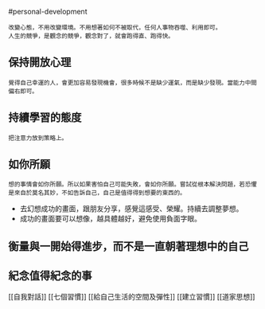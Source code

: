 #personal-development

	改變心態，不用改變環境。不用想著如何不被取代，任何人事物吞噬、利用即可。
	人生的競爭，是觀念的競爭，觀念對了，就會跑得直、跑得快。

## 保持開放心理
	覺得自己幸運的人，會更加容易發現機會，很多時候不是缺少運氣，而是缺少發現。當能力中間偏右即可。

## 持續學習的態度
	把注意力放到策略上。

## 如你所願
	想的事情會如你所願。所以如果害怕自己可能失敗，會如你所願。嘗試從根本解決問題，若恐懼是來自於莫名其妙，不如告訴自己，自己是值得得到想要的東西的。
- 去幻想成功的畫面，跟朋友分享，感覺這感受、榮耀。持續去調整夢想。
- 成功的畫面要可以想像，越具體越好，避免使用負面字眼。

## 衡量與一開始得進步，而不是一直朝著理想中的自己

## 紀念值得紀念的事

[[自我對話]]
[[七個習慣]]
[[給自己生活的空間及彈性]]
[[建立習慣]]
[[道家思想]]